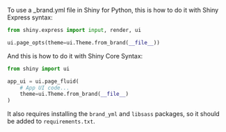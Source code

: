 To use a _brand.yml file in Shiny for Python, this is how to do it with Shiny Express syntax:

```py
from shiny.express import input, render, ui

ui.page_opts(theme=ui.Theme.from_brand(__file__))
```

And this is how to do it with Shiny Core Syntax:

```py
from shiny import ui

app_ui = ui.page_fluid(
    # App UI code...
    theme=ui.Theme.from_brand(__file__)
)
```

It also requires installing the `brand_yml` and `libsass` packages, so it should be added to `requirements.txt`.

